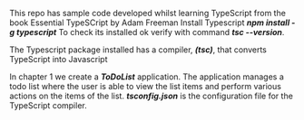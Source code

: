 This repo has sample code developed whilst learning TypeScript from the book Essential TypeSCript by Adam Freeman
Install Typescript ***npm install -g typescript***
To check its installed ok verify with command
***tsc --version***.

The Typescript package installed has a compiler, ***(tsc)***, that converts TypeScript into Javascript

In chapter 1 we create a ***ToDoList*** application. The application manages a todo list where the user is able to view the list items and perform various actions on the items of the list.
***tsconfig.json*** is the configuration file for the TypeScript compiler. 